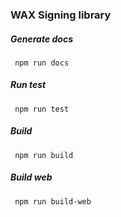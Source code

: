 ### WAX Signing library

##### Generate docs

``` npm run docs```

##### Run test 

``` npm run test```

##### Build

``` npm run build```

##### Build web 

``` npm run build-web```